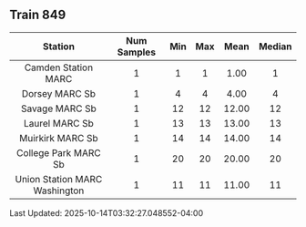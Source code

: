 ## Train 849

| Station | Num Samples | Min | Max | Mean | Median |
| :-----: | :---------: | :-: | :-: | :--: | :----: |
| Camden Station MARC | 1 | 1 | 1 | 1.00 | 1 |
| Dorsey MARC Sb | 1 | 4 | 4 | 4.00 | 4 |
| Savage MARC Sb | 1 | 12 | 12 | 12.00 | 12 |
| Laurel MARC Sb | 1 | 13 | 13 | 13.00 | 13 |
| Muirkirk MARC Sb | 1 | 14 | 14 | 14.00 | 14 |
| College Park MARC Sb | 1 | 20 | 20 | 20.00 | 20 |
| Union Station MARC Washington | 1 | 11 | 11 | 11.00 | 11 |


Last Updated: 2025-10-14T03:32:27.048552-04:00